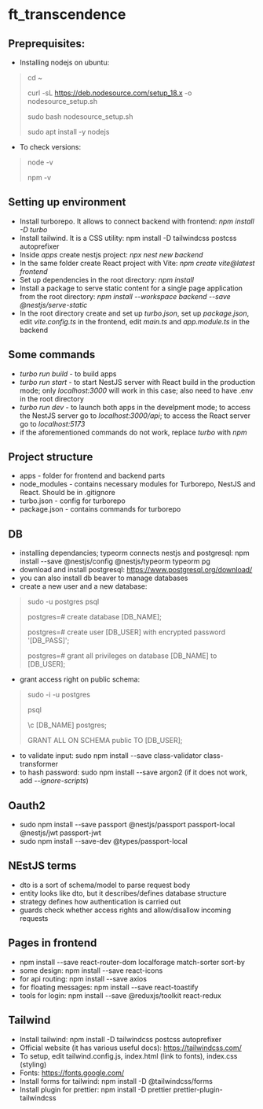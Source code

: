 # ft_transcendence

## Preprequisites:
* Installing nodejs on ubuntu:
>cd ~
>
>curl -sL https://deb.nodesource.com/setup_18.x -o nodesource_setup.sh
>
>sudo bash nodesource_setup.sh
>
>sudo apt install -y nodejs
>
* To check versions:
>node -v
>
>npm -v
>

## Setting up environment
* Install turborepo. It allows to connect backend with frontend: *npm install -D turbo*
* Install tailwind. It is a CSS utility: npm install -D tailwindcss postcss autoprefixer
* Inside *apps* create nestjs project: *npx nest new backend*
* In the same folder create React project with Vite: *npm create vite@latest frontend*
* Set up dependencies in the root directory: *npm install*
* Install a package to serve static content for a single page application from the root directory: *npm install --workspace backend --save @nestjs/serve-static*
* In the root directory create and set up *turbo.json*, set up *package.json*, edit *vite.config.ts* in the frontend, edit *main.ts* and *app.module.ts* in the backend

## Some commands
* *turbo run build* - to build apps
* *turbo run start* - to start NestJS server with React build in the production mode; only *localhost:3000* will work in this case; also need to have .env in the root directory
* *turbo run dev* - to launch both apps in the develpment mode; to access the NestJS server go to *localhost:3000/api*; to access the React server go to *localhost:5173*
* if the aforementioned commands do not work, replace *turbo* with *npm*

## Project structure
* apps - folder for frontend and backend parts
* node_modules - contains necessary modules for Turborepo, NestJS and React. Should be in .gitignore
* turbo.json - config for turborepo
* package.json - contains commands for turborepo


## DB
* installing dependancies; typeorm connects nestjs and postgresql: npm install --save @nestjs/config @nestjs/typeorm typeorm pg
* download and install postgresql: https://www.postgresql.org/download/
* you can also install db beaver to manage databases
* create a new user and a new database:
>sudo -u postgres psql
>
>postgres=# create database [DB_NAME];
>
>postgres=# create user [DB_USER] with encrypted password '[DB_PASS]';
>
>postgres=# grant all privileges on database [DB_NAME] to [DB_USER];
>

* grant access right on public schema:
>sudo -i -u postgres
>
> psql
>
>\c [DB_NAME] postgres;
>
>GRANT ALL ON SCHEMA public TO [DB_USER];
>
* to validate input: sudo npm install --save class-validator class-transformer
* to hash password: sudo npm install --save argon2 (if it does not work, add *--ignore-scripts*)

## Oauth2
* sudo npm install --save passport @nestjs/passport passport-local @nestjs/jwt passport-jwt
* sudo npm install --save-dev @types/passport-local

## NEstJS terms
* dto is  a sort of schema/model to parse request body
* entity looks like dto, but it describes/defines database structure
* strategy defines how authentication is carried out
* guards check whether access rights and allow/disallow incoming requests

## Pages in frontend
* npm install --save react-router-dom localforage match-sorter sort-by
* some design: npm install --save react-icons
* for api routing: npm install --save axios
* for floating messages: npm install --save react-toastify
* tools for login: npm install --save @reduxjs/toolkit react-redux

## Tailwind
* Install tailwind: npm install -D tailwindcss postcss autoprefixer
* Official website (it has various useful docs): https://tailwindcss.com/
* To setup, edit tailwind.config.js, index.html (link to fonts), index.css (styling)
* Fonts: https://fonts.google.com/
* Install forms for tailwind: npm install -D @tailwindcss/forms
* Install plugin for prettier: npm install -D prettier prettier-plugin-tailwindcss